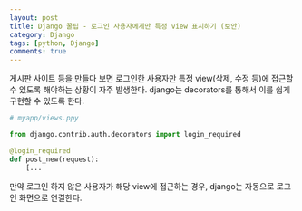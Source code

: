 ```yaml
---
layout: post
title: Django 꿀팁 - 로그인 사용자에게만 특정 view 표시하기 (보안)
category: Django
tags: [python, Django]
comments: true
---
```


게시판 사이트 등을 만들다 보면 로그인한 사용자만 특정 view(삭제, 수정 등)에 접근할 수 있도록 해야하는 상황이 자주 발생한다.
django는 decorators를 통해서 이를 쉽게 구현할 수 있도록 한다.


```python
# myapp/views.ppy

from django.contrib.auth.decorators import login_required

@login_required
def post_new(request):
    [...
```

만약 로그인 하지 않은 사용자가 해당 view에 접근하는 경우, django는 자동으로 로그인 화면으로 연결한다.
